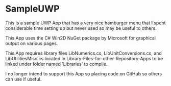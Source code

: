 # SampleUWP
This is a sample UWP App that has a very nice hamburger menu that I spent considerable time setting up but never used so may be useful to others.

This App uses the C# Win2D NuGet package by Microsoft for graphical output on various pages.

This App requires library files LibNumerics.cs, LibUnitConversions.cs, and LibUtilitiesMisc.cs located in 
Library-Files-for-other-Repository-Apps to be linked under folder named 'Libraries' to compile.

I no longer intend to support this App so placing code on GitHub so others can use if useful.
